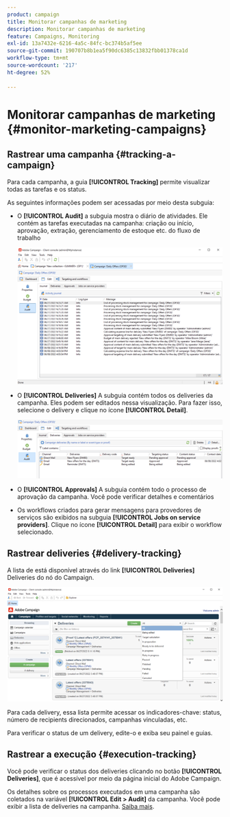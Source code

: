 ```yaml
---
product: campaign
title: Monitorar campanhas de marketing
description: Monitorar campanhas de marketing
feature: Campaigns, Monitoring
exl-id: 13a7432e-6216-4a5c-84fc-bc374b5af5ee
source-git-commit: 190707b8b1ea5f90dc6385c13832fbb01378ca1d
workflow-type: tm+mt
source-wordcount: '217'
ht-degree: 52%

---
```


# Monitorar campanhas de marketing {#monitor-marketing-campaigns}

## Rastrear uma campanha {#tracking-a-campaign}

Para cada campanha, a guia **[!UICONTROL Tracking]** permite visualizar todas as tarefas e os status.

As seguintes informações podem ser acessadas por meio desta subguia:

* O **[!UICONTROL Audit]** a subguia mostra o diário de atividades. Ele contém as tarefas executadas na campanha: criação ou início, aprovação, extração, gerenciamento de estoque etc. do fluxo de trabalho

   ![](assets/campaign-audit-tab.png)

* O **[!UICONTROL Deliveries]** A subguia contém todos os deliveries da campanha. Eles podem ser editados nessa visualização. Para fazer isso, selecione o delivery e clique no ícone **[!UICONTROL Detail]**.

   ![](assets/campaign-delivery-tab.png)

* O **[!UICONTROL Approvals]** A subguia contém todo o processo de aprovação da campanha. Você pode verificar detalhes e comentários

* Os workflows criados para gerar mensagens para provedores de serviços são exibidos na subguia **[!UICONTROL Jobs on service providers]**. Clique no ícone **[!UICONTROL Detail]** para exibir o workflow selecionado.

## Rastrear deliveries {#delivery-tracking}

A lista de está disponível através do link **[!UICONTROL Deliveries]** Deliveries do nó do Campaign.

![](assets/filter-deliveries-from-homepage.png)

Para cada delivery, essa lista permite acessar os indicadores-chave: status, número de recipients direcionados, campanhas vinculadas, etc.

Para verificar o status de um delivery, edite-o e exiba seu painel e guias.

<!--
>[!NOTE]
>
>Information concerning delivery details is available in [this section](../../delivery/using/about-message-tracking.md) section.
-->

## Rastrear a execução {#execution-tracking}

Você pode verificar o status dos deliveries clicando no botão **[!UICONTROL Deliveries]**, que é acessível por meio da página inicial do Adobe Campaign.

Os detalhes sobre os processos executados em uma campanha são coletados na variável **[!UICONTROL Edit > Audit]** da campanha. Você pode exibir a lista de deliveries na campanha. [Saiba mais](#tracking-a-campaign).
